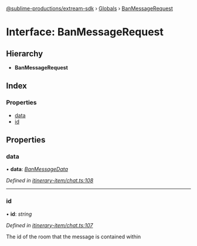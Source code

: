 [@sublime-productions/extream-sdk](../README.md) › [Globals](../globals.md) › [BanMessageRequest](banmessagerequest.md)

# Interface: BanMessageRequest

## Hierarchy

* **BanMessageRequest**

## Index

### Properties

* [data](banmessagerequest.md#data)
* [id](banmessagerequest.md#id)

## Properties

###  data

• **data**: *[BanMessageData](banmessagedata.md)*

*Defined in [itinerary-item/chat.ts:108](https://github.com/Extream-SaaS/ex-sdk/blob/1c866e4/src/itinerary-item/chat.ts#L108)*

___

###  id

• **id**: *string*

*Defined in [itinerary-item/chat.ts:107](https://github.com/Extream-SaaS/ex-sdk/blob/1c866e4/src/itinerary-item/chat.ts#L107)*

The id of the room that the message is contained within
